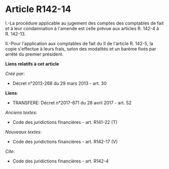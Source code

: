 # Article R142-14

I.-La procédure applicable au jugement des comptes des comptables de fait et à leur condamnation à l'amende est celle prévue
aux articles R. 142-4 à R. 142-13.

II.-Pour l'application aux comptables de fait du II de l'article R. 142-5, la copie s'effectue à leurs frais, selon des
modalités et un barème fixés par arrêté du premier président.

**Liens relatifs à cet article**

_Créé par_:

  - Décret n°2013-268 du 29 mars 2013 - art. 30

**Liens**:

  - TRANSFERE: Décret n°2017-671 du 28 avril 2017 - art. 52

_Anciens textes_:

  - Code des juridictions financières - art. R141-22 (T)

_Nouveaux textes_:

  - Code des juridictions financières - art. R142-17 (V)

_Cite_:

  - Code des juridictions financières - art. R142-4
